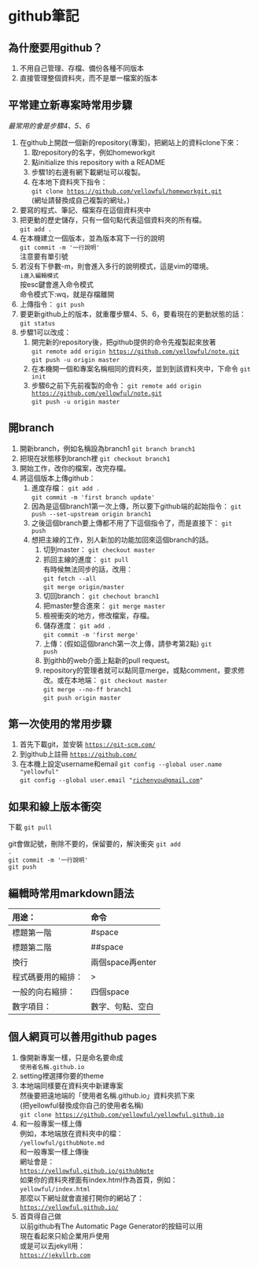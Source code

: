 # github筆記

## 為什麼要用github？
1. 不用自己管理、存檔、備份各種不同版本
2. 直接管理整個資料夾，而不是單一檔案的版本

## 平常建立新專案時常用步驟

*最常用的會是步驟4、5、6*

1. 在github上開啟一個新的repository(專案)，把網站上的資料clone下來：
    1.  取repository的名字，例如homeworkgit
    2.  點initialize this repository with a README
    3.  步驟1的右邊有網下載網址可以複製。
    4.  在本地下資料夾下指令：  
    <code>git clone https://github.com/yellowful/homeworkgit.git</code>  
    (網址請替換成自己複製的網址。)
2. 要寫的程式、筆記、檔案存在這個資料夾中
3. 把更動的歷史儲存，只有一個句點代表這個資料夾的所有檔。  
    <code>git add .</code>  
4. 在本機建立一個版本，並為版本寫下一行的說明  
    <code>git commit -m '一行說明'</code>  
    注意要有單引號
5. 若沒有下參數-m，則會進入多行的說明模式，這是vim的環境。  
    <code>i進入編輯模式</code>  
    按esc鍵會進入命令模式  
    命令模式下:wq，就是存檔離開
6. 上傳指令：
   <code>git push</code>
7. 要更新github上的版本，就重覆步驟4、5、6，要看現在的更動狀態的話：
   <code>git status</code>
8. 步驟1可以改成：
   1.  開完新的repository後，把github提供的命令先複製起來放著  
    <code>git remote add origin https://github.com/yellowful/note.git</code>  
    <code>git push -u origin master</code>
   2. 在本機開一個和專案名稱相同的資料夾，並到到該資料夾中，下命令
    <code>git init</code>
   3. 步驟6之前下先前複製的命令： 
    <code>git remote add origin https://github.com/yellowful/note.git</code>  
    <code>git push -u origin master</code>

## 開branch
1. 開新branch，例如名稱設為branch1
   <code>git branch branch1</code>
2. 把現在狀態移到branch裡
   <code>git checkout branch1</code>
3. 開始工作，改你的檔案，改完存檔。
4. 將這個版本上傳github：
   1. 進度存檔：
    <code>git add .</code>  
    <code>git commit -m 'first branch update'</code>
   2. 因為是這個branch1第一次上傳，所以要下github端的起始指令：
    <code>git push --set-upstream origin branch1</code>
   3. 之後這個branch要上傳都不用了下這個指令了，而是直接下：
    <code>git push</code>
   4. 想把主線的工作，別人新加的功能加回來這個branch的話。
      1. 切到master：
       <code>git checkout master</code>
      2. 抓回主線的進度：
        <code>git pull</code>  
        有時候無法同步的話，改用：  
        <code>git fetch --all</code>  
        <code>git merge origin/master</code>
      3. 切回branch：
        <code>git chechout branch1</code>
      4. 把master整合進來：
        <code>git merge master</code>
      5. 檢視衝突的地方，修改檔案，存檔。
      6. 儲存進度：
        <code>git add .</code>  
        <code>git commit -m 'first merge'</code>
      7. 上傳：(假如這個branch第一次上傳，請參考第2點)
        <code>git push</code>
      8. 到githb的web介面上點新的pull request。
      9.  repository的管理者就可以點同意merge，或點comment，要求修改。或在本地端：
        <code>git checkout master</code>  
        <code>git merge --no-ff branch1</code>  
        <code>git push origin master</code>

## 第一次使用的常用步驟

1. 首先下載git，並安裝
    <code>https://git-scm.com/</code>
2. 到github上註冊
    <code>https://github.com/</code>
3. 在本機上設定username和email
    <code>git config --global user.name "yellowful"</code>  
    <code>git config --global user.email "richenyou@gmail.com"</code>

## 如果和線上版本衝突
下載
<code>git pull</code>

git會做記號，刪除不要的，保留要的，解決衝突
<code>git add .</code>  
<code>git commit -m '一行說明'</code>  
<code>git push</code>

## 編輯時常用markdown語法

| 用途：           | 命令             |
|:----------------|:----------------|
| 標題第一階        | \#space         |
| 標題第二階        | \#\#space       |
| 換行             | 兩個space再enter |
| 程式碼要用的縮排： | \>              |
| 一般的向右縮排：   | 四個space       |
| 數字項目：        | 數字、句點、空白  |

## 個人網頁可以善用github pages

1. 像開新專案一樣，只是命名要命成  
    <code>使用者名稱.github.io</code>
2. setting裡選擇你要的theme
3. 本地端同樣要在資料夾中新建專案  
    然後要把遠地端的「使用者名稱.github.io」資料夾抓下來  
    (把yellowful替換成你自己的使用者名稱)  
    <code>git clone https://github.com/yellowful/yellowful.github.io</code>
4. 和一般專案一樣上傳  
    例如，本地端放在資料夾中的檔：  
    <code>/yellowful/githubNote.md</code>  
    和一般專案一樣上傳後  
    網址會是：  
    <code>https://yellowful.github.io/githubNote</code>  
    如果你的資料夾裡面有index.html作為首頁，例如：  
    <code>yellowful/index.html</code>  
    那麼以下網址就會直接打開你的網站了：  
    <code>https://yellowful.github.io/</code>
5. 首頁得自己做  
    以前github有The Automatic Page Generator的按鈕可以用  
    現在看起來只給企業用戶使用  
    或是可以去jekyll用：  
    <code>https://jekyllrb.com</code>
